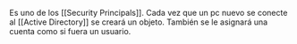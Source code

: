 Es uno de los [[Security Principals]]. Cada vez que un pc nuevo se conecte al [[Active Directory]] se creará un objeto. También se le asignará una cuenta como si fuera un usuario. 
